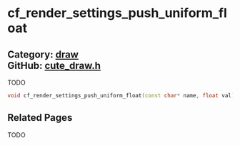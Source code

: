 [](../header.md ':include')

# cf_render_settings_push_uniform_float

Category: [draw](/api_reference?id=draw)  
GitHub: [cute_draw.h](https://github.com/RandyGaul/cute_framework/blob/master/include/cute_draw.h)  
---

TODO

```cpp
void cf_render_settings_push_uniform_float(const char* name, float val);
```

## Related Pages

TODO  
